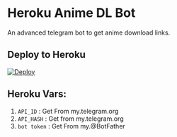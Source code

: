 # Heroku Anime DL Bot

An advanced telegram bot to get anime download links.


## Deploy to Heroku

[![Deploy](https://www.herokucdn.com/deploy/button.svg)](https://heroku.com/deploy?template=https://github.com/tobio-shoyo/HerokuAnimeDLBot)

## Heroku Vars:

1. `API_ID` : Get From my.telegram.org
2. `API_HASH` : Get from my.telegram.org
3. `bot token` : Get From my.@BotFather


